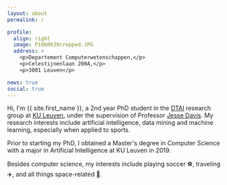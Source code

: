 ```yaml
---
layout: about
permalink: /

profile:
  align: right
  image: P1060639cropped.JPG
  address: >
    <p>Departement Computerwetenschappen,</p>
    <p>Celestijnenlaan 200A,</p>
    <p>3001 Leuven</p>

news: true
social: true
---
```


Hi, I'm {{ site.first_name }}, a 2nd year PhD student in the <a href="https://dtai.cs.kuleuven.be/" target="_blank">DTAI</a> research group at <a href="https://www.kuleuven.be/kuleuven/" target="_blank">KU Leuven</a>, under the supervision of Professor <a href="https://people.cs.kuleuven.be/~jesse.davis/" target="_blank">Jesse Davis</a>. My research interests include artificial intelligence, data mining and machine learning, especially when applied to sports. 

Prior to starting my PhD, I obtained a Master's degree in Computer Science with a major in Artificial Intelligence at KU Leuven in 2019.

Besides computer science, my interests include playing soccer :soccer:, traveling :airplane:, and all things space-related :rocket:.

<!-- You can find more information on my <a class="page-link" href="{{ site.ku_leuven_personnel_number | prepend: 'https://www.kuleuven.be/wieiswie/en/person/0' }}" target="_blank">KU Leuven who's who page.</a> -->